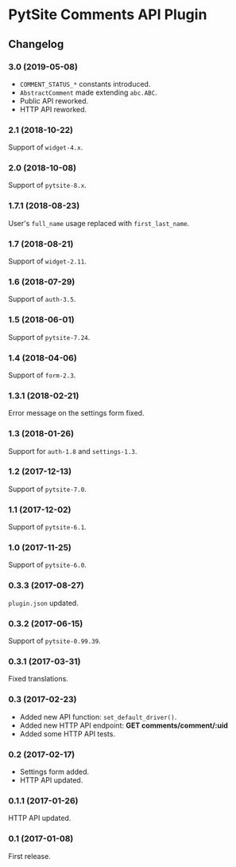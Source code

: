 # PytSite Comments API Plugin


## Changelog


### 3.0 (2019-05-08)

- `COMMENT_STATUS_*` constants introduced.
- `AbstractComment` made extending `abc.ABC`.
- Public API reworked.
- HTTP API reworked.


### 2.1 (2018-10-22)

Support of `widget-4.x`.


### 2.0 (2018-10-08)

Support of `pytsite-8.x`.


### 1.7.1 (2018-08-23)

User's `full_name` usage replaced with `first_last_name`.


### 1.7 (2018-08-21)

Support of `widget-2.11`.


### 1.6 (2018-07-29)

Support of `auth-3.5`.


### 1.5 (2018-06-01)

Support of `pytsite-7.24`.


### 1.4 (2018-04-06)

Support of `form-2.3`.


### 1.3.1 (2018-02-21)

Error message on the settings form fixed.


### 1.3 (2018-01-26)

Support for `auth-1.8` and `settings-1.3`.


### 1.2 (2017-12-13)

Support of `pytsite-7.0`.


### 1.1 (2017-12-02)

Support of `pytsite-6.1`.


### 1.0 (2017-11-25)

Support of `pytsite-6.0`.


### 0.3.3 (2017-08-27)

`plugin.json` updated.


### 0.3.2 (2017-06-15)

Support of `pytsite-0.99.39`.


### 0.3.1 (2017-03-31)
Fixed translations.


### 0.3 (2017-02-23)

- Added new API function: `set_default_driver()`.
- Added new HTTP API endpoint: **GET comments/comment/:uid**
- Added some HTTP API tests.


### 0.2 (2017-02-17)

- Settings form added.
- HTTP API updated.


### 0.1.1 (2017-01-26)

HTTP API updated.


### 0.1 (2017-01-08)

First release.
